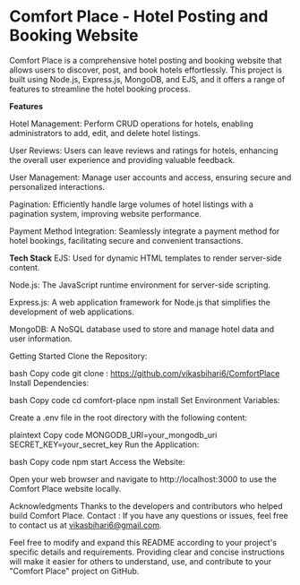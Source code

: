 # Comfort Place - Hotel Posting and Booking Website

Comfort Place is a comprehensive hotel posting and booking website that allows users to discover, post, and book hotels effortlessly. This project is built using Node.js, Express.js, MongoDB, and EJS, and it offers a range of features to streamline the hotel booking process.

**Features**

Hotel Management: Perform CRUD operations for hotels, enabling administrators to add, edit, and delete hotel listings.

User Reviews: Users can leave reviews and ratings for hotels, enhancing the overall user experience and providing valuable feedback.

User Management: Manage user accounts and access, ensuring secure and personalized interactions.

Pagination: Efficiently handle large volumes of hotel listings with a pagination system, improving website performance.

Payment Method Integration: Seamlessly integrate a payment method for hotel bookings, facilitating secure and convenient transactions.

**Tech Stack**
EJS: Used for dynamic HTML templates to render server-side content.

Node.js: The JavaScript runtime environment for server-side scripting.

Express.js: A web application framework for Node.js that simplifies the development of web applications.

MongoDB: A NoSQL database used to store and manage hotel data and user information.

Getting Started
Clone the Repository:

bash
Copy code
git clone : https://github.com/vikasbihari6/ComfortPlace
Install Dependencies:

bash
Copy code
cd comfort-place
npm install
Set Environment Variables:

Create a .env file in the root directory with the following content:

plaintext
Copy code
MONGODB_URI=your_mongodb_uri
SECRET_KEY=your_secret_key
Run the Application:

bash
Copy code
npm start
Access the Website:

Open your web browser and navigate to http://localhost:3000 to use the Comfort Place website locally.


Acknowledgments
Thanks to the developers and contributors who helped build Comfort Place.
Contact : If you have any questions or issues, feel free to contact us at vikasbihari6@gmail.com.

Feel free to modify and expand this README according to your project's specific details and requirements. Providing clear and concise instructions will make it easier for others to understand, use, and contribute to your "Comfort Place" project on GitHub.
